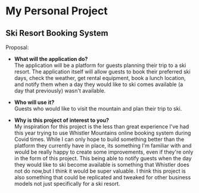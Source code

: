 # My Personal Project

## Ski Resort Booking System

Proposal:

- **What will the application do?**  
  The application will be a platform for guests planning their trip to a ski resort.  The application itself will allow
  guests to book their preferred ski days, check the weather, get rental equipment, book a lunch location, and notify
  them when a day they would like to ski comes available (a day that previously) wasn't available. 
  

- **Who will use it?**  
  Guests who would like to visit the mountain and plan their trip to ski.  
  

- **Why is this project of interest to you?**  
  My inspiration for this project is the less than great experience I've had this year trying to use Whistler Mountains
  online booking system during Covid times. While I can only hope to build something better than the platform they
  currently have in place, its something I'm familiar with and would be really happy to create some improvements, even
  if they're only in the form of this project.  This being able to notify guests when the day they would like to ski
  become available is something that Whistler does not do now,but I think it would be super valuable. I think this
  project is also something that could be replicated and tweaked for other business models not just specifically for a
  ski resort. 
  